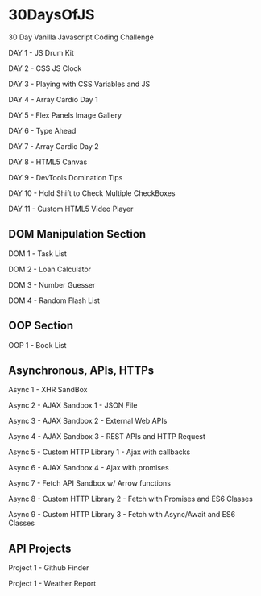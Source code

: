# 30DaysOfJS

30 Day Vanilla Javascript Coding Challenge

DAY 1 - JS Drum Kit

DAY 2 - CSS JS Clock

DAY 3 - Playing with CSS Variables and JS

DAY 4 - Array Cardio Day 1

DAY 5 - Flex Panels Image Gallery

DAY 6 - Type Ahead

DAY 7 - Array Cardio Day 2

DAY 8 - HTML5 Canvas

DAY 9 - DevTools Domination Tips

DAY 10 - Hold Shift to Check Multiple CheckBoxes

DAY 11 - Custom HTML5 Video Player

## DOM Manipulation Section

DOM 1 - Task List

DOM 2 - Loan Calculator

DOM 3 - Number Guesser

DOM 4 - Random Flash List

## OOP Section

OOP 1 - Book List

## Asynchronous, APIs, HTTPs

Async 1 - XHR SandBox

Async 2 - AJAX Sandbox 1 - JSON File

Async 3 - AJAX Sandbox 2 - External Web APIs

Async 4 - AJAX Sandbox 3 - REST APIs and HTTP Request

Async 5 - Custom HTTP Library 1  - Ajax with callbacks

Async 6 - AJAX Sandbox 4 - Ajax with promises

Async 7 - Fetch API Sandbox w/ Arrow functions

Async 8 - Custom HTTP Library 2 - Fetch with Promises and ES6 Classes

Async 9 - Custom HTTP Library 3 - Fetch with Async/Await and ES6 Classes

## API Projects

Project 1 - Github Finder

Project 1 - Weather Report